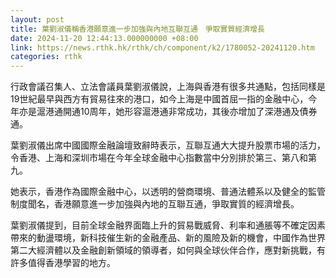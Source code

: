 ```yaml
---
layout: post
title: 葉劉淑儀稱香港願意進一步加強與內地互聯互通　爭取實質經濟增長
date: 2024-11-20 12:44:13.000000000 +08:00
link: https://news.rthk.hk/rthk/ch/component/k2/1780052-20241120.htm
categories: rthk
---
```


行政會議召集人、立法會議員葉劉淑儀說，上海與香港有很多共通點，包括同樣是19世紀最早與西方有貿易往來的港口，如今上海是中國首屈一指的金融中心，今年亦是滬港通開通10周年，她形容滬港通非常成功，其後亦增加了深港通及債券通。

葉劉淑儀出席中國國際金融論壇致辭時表示，互聯互通大大提升股票市場的活力，令香港、上海和深圳市場在今年全球金融中心指數當中分別排於第三、第八和第九。

她表示，香港作為國際金融中心，以透明的營商環境、普通法體系以及健全的監管制度聞名，香港願意進一步加強與內地的互聯互通，爭取實質的經濟增長。

葉劉淑儀提到，目前全球金融界面臨上升的貿易戰威脅、利率和通脹等不確定因素帶來的動盪環境，新科技催生新的金融產品、新的風險及新的機會，中國作為世界第二大經濟體以及金融創新領域的領導者，如何與全球伙伴合作，應對新挑戰，有許多值得香港學習的地方。
